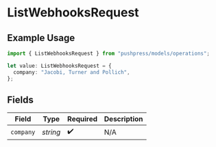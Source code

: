# ListWebhooksRequest

## Example Usage

```typescript
import { ListWebhooksRequest } from "pushpress/models/operations";

let value: ListWebhooksRequest = {
  company: "Jacobi, Turner and Pollich",
};
```

## Fields

| Field              | Type               | Required           | Description        |
| ------------------ | ------------------ | ------------------ | ------------------ |
| `company`          | *string*           | :heavy_check_mark: | N/A                |
